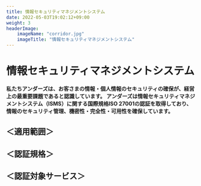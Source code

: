 ```yaml
---
title: 情報セキュリティマネジメントシステム
date: 2022-05-03T19:02:12+09:00
weight: 3
headerImage:
    imageName: "corridor.jpg"
    imageTitle: "情報セキュリティマネジメントシステム"
---
```


# 情報セキュリティマネジメントシステム

**私たちアンダーズは、お客さまの情報・個人情報のセキュリティの確保が、経営上の最重要課題であると認識しています。 アンダーズは情報セキュリティマネジメントシステム（ISMS）に関する国際規格ISO 27001の認証を取得しており、情報のセキュリティ管理、機密性・完全性・可用性を確保しています。**

## ＜適用範囲＞

## ＜認証規格＞

## ＜認証対象サービス＞

